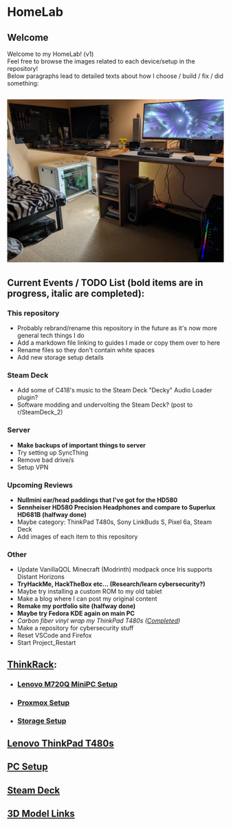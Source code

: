 # HomeLab
## Welcome
Welcome to my HomeLab! (v1)  
Feel free to browse the images related to each device/setup in the repository!  
Below paragraphs lead to detailed texts about how I choose / build / fix / did something:
## ![Full HomeLab/Setup](images/Room&#32;Setup/PXL_20231231_210041993&#32;-&#32;Copy.jpg)
## Current Events / TODO List (bold items are in progress, italic are completed): 
### This repository
- Probably rebrand/rename this repository in the future as it's now more general tech things I do
- Add a markdown file linking to guides I made or copy them over to here
- Rename files so they don't contain white spaces
- Add new storage setup details
### Steam Deck
- Add some of C418's music to the Steam Deck "Decky" Audio Loader plugin?
- Software modding and undervolting the Steam Deck? (post to r/SteamDeck_2)
### Server
- **Make backups of important things to server**
- Try setting up SyncThing
- Remove bad drive/s
- Setup VPN
### Upcoming Reviews
- **Nullmini ear/head paddings that I've got for the HD580**
- **Sennheiser HD580 Precision Headphones and compare to Superlux HD681B (halfway done)**
- Maybe category: ThinkPad T480s, Sony LinkBuds S, Pixel 6a, Steam Deck
- Add images of each item to this repository
### Other
- Update VanillaQOL Minecraft (Modrinth) modpack once Iris supports Distant Horizons
- **TryHackMe, HackTheBox etc... (Research/learn cybersecurity?)**
- Maybe try installing a custom ROM to my old tablet
- Make a blog where I can post my original content
- **Remake my portfolio site (halfway done)**
- **Maybe try Fedora KDE again on main PC**
- *Carbon fiber vinyl wrap my ThinkPad T480s ([Completed](https://www.reddit.com/r/thinkpad/comments/1baoj1g/custom_carbon_fiber_wrapped_my_t480s_diy_guide/))*
- Make a repository for cybersecurity stuff
- Reset VSCode and Firefox
- Start Project_Restart
## [ThinkRack](markdown/ThinkRack_Setup.md):
- ### [Lenovo M720Q MiniPC Setup](markdown/Lenovo_M720Q_Setup.md)
- ### [Proxmox Setup](markdown/Proxmox_Setup.md)
- ### [Storage Setup](markdown/Storage_Setup.md)
## [Lenovo ThinkPad T480s](markdown/Lenovo_ThinkPad_T480s_Setup.md)
## [PC Setup](markdown/PC_Setup.md)
## [Steam Deck](markdown/Steam_Deck_Setup.md)
## [3D Model Links](markdown/3D_Model_Links.md)
